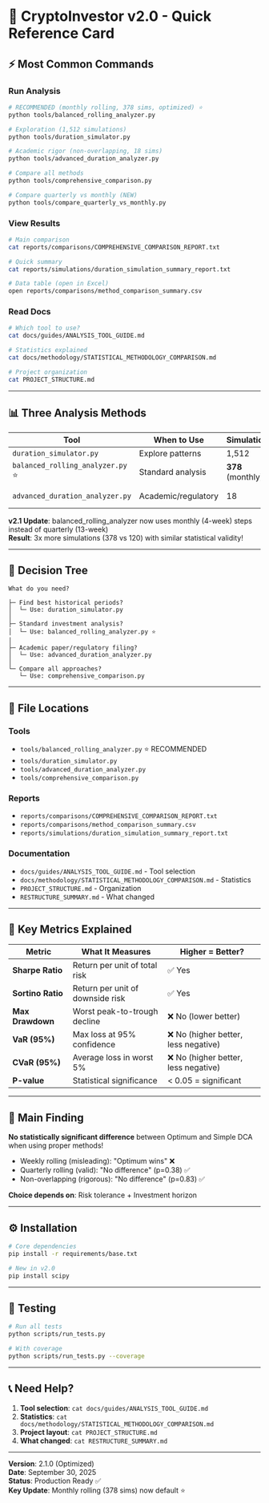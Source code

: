 # 🚀 CryptoInvestor v2.0 - Quick Reference Card

## ⚡ Most Common Commands

### Run Analysis
```bash
# RECOMMENDED (monthly rolling, 378 sims, optimized) ⭐
python tools/balanced_rolling_analyzer.py

# Exploration (1,512 simulations)
python tools/duration_simulator.py

# Academic rigor (non-overlapping, 18 sims)
python tools/advanced_duration_analyzer.py

# Compare all methods
python tools/comprehensive_comparison.py

# Compare quarterly vs monthly (NEW)
python tools/compare_quarterly_vs_monthly.py
```

### View Results
```bash
# Main comparison
cat reports/comparisons/COMPREHENSIVE_COMPARISON_REPORT.txt

# Quick summary
cat reports/simulations/duration_simulation_summary_report.txt

# Data table (open in Excel)
open reports/comparisons/method_comparison_summary.csv
```

### Read Docs
```bash
# Which tool to use?
cat docs/guides/ANALYSIS_TOOL_GUIDE.md

# Statistics explained
cat docs/methodology/STATISTICAL_METHODOLOGY_COMPARISON.md

# Project organization
cat PROJECT_STRUCTURE.md
```

---

## 📊 Three Analysis Methods

| Tool | When to Use | Simulations | Independence |
|------|-------------|-------------|--------------|
| `duration_simulator.py` | Explore patterns | 1,512 | ❌ Low (~2%) |
| `balanced_rolling_analyzer.py` ⭐ | Standard analysis | **378** (monthly) | ⚠️ Good (~8%) |
| `advanced_duration_analyzer.py` | Academic/regulatory | 18 | ✅ Perfect (100%) |

**v2.1 Update**: balanced_rolling_analyzer now uses monthly (4-week) steps instead of quarterly (13-week)  
**Result**: 3x more simulations (378 vs 120) with similar statistical validity!

---

## 🎯 Decision Tree

```
What do you need?

├─ Find best historical periods?
│  └─ Use: duration_simulator.py
│
├─ Standard investment analysis?
│  └─ Use: balanced_rolling_analyzer.py ⭐
│
├─ Academic paper/regulatory filing?
│  └─ Use: advanced_duration_analyzer.py
│
└─ Compare all approaches?
   └─ Use: comprehensive_comparison.py
```

---

## 📁 File Locations

### Tools
- `tools/balanced_rolling_analyzer.py` ⭐ RECOMMENDED
- `tools/duration_simulator.py`
- `tools/advanced_duration_analyzer.py`
- `tools/comprehensive_comparison.py`

### Reports
- `reports/comparisons/COMPREHENSIVE_COMPARISON_REPORT.txt`
- `reports/comparisons/method_comparison_summary.csv`
- `reports/simulations/duration_simulation_summary_report.txt`

### Documentation
- `docs/guides/ANALYSIS_TOOL_GUIDE.md` - Tool selection
- `docs/methodology/STATISTICAL_METHODOLOGY_COMPARISON.md` - Statistics
- `PROJECT_STRUCTURE.md` - Organization
- `RESTRUCTURE_SUMMARY.md` - What changed

---

## 🔬 Key Metrics Explained

| Metric | What It Measures | Higher = Better? |
|--------|------------------|------------------|
| **Sharpe Ratio** | Return per unit of total risk | ✅ Yes |
| **Sortino Ratio** | Return per unit of downside risk | ✅ Yes |
| **Max Drawdown** | Worst peak-to-trough decline | ❌ No (lower better) |
| **VaR (95%)** | Max loss at 95% confidence | ❌ No (higher better, less negative) |
| **CVaR (95%)** | Average loss in worst 5% | ❌ No (higher better, less negative) |
| **P-value** | Statistical significance | < 0.05 = significant |

---

## 🎯 Main Finding

**No statistically significant difference** between Optimum and Simple DCA when using proper methods!

- Weekly rolling (misleading): "Optimum wins" ❌
- Quarterly rolling (valid): "No difference" (p=0.38) ✅
- Non-overlapping (rigorous): "No difference" (p=0.83) ✅

**Choice depends on**: Risk tolerance + Investment horizon

---

## ⚙️ Installation

```bash
# Core dependencies
pip install -r requirements/base.txt

# New in v2.0
pip install scipy
```

---

## 🧪 Testing

```bash
# Run all tests
python scripts/run_tests.py

# With coverage
python scripts/run_tests.py --coverage
```

---

## 📞 Need Help?

1. **Tool selection**: `cat docs/guides/ANALYSIS_TOOL_GUIDE.md`
2. **Statistics**: `cat docs/methodology/STATISTICAL_METHODOLOGY_COMPARISON.md`
3. **Project layout**: `cat PROJECT_STRUCTURE.md`
4. **What changed**: `cat RESTRUCTURE_SUMMARY.md`

---

**Version**: 2.1.0 (Optimized)  
**Date**: September 30, 2025  
**Status**: Production Ready ✅  
**Key Update**: Monthly rolling (378 sims) now default ⭐
